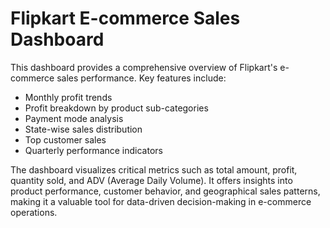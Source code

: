 # Flipkart E-commerce Sales Dashboard

This dashboard provides a comprehensive overview of Flipkart's e-commerce sales performance. Key features include:

- Monthly profit trends
- Profit breakdown by product sub-categories
- Payment mode analysis
- State-wise sales distribution
- Top customer sales
- Quarterly performance indicators

The dashboard visualizes critical metrics such as total amount, profit, quantity sold, and ADV (Average Daily Volume). It offers insights into product performance, customer behavior, and geographical sales patterns, making it a valuable tool for data-driven decision-making in e-commerce operations.

